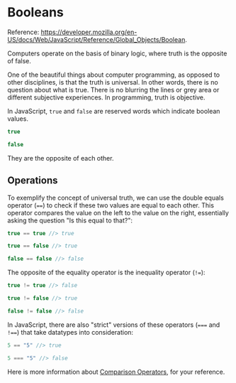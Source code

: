 
# Booleans

Reference: https://developer.mozilla.org/en-US/docs/Web/JavaScript/Reference/Global_Objects/Boolean.

Computers operate on the basis of binary logic, where truth is the opposite of false.

One of the beautiful things about computer programming, as opposed to other disciplines, is that the truth is universal. In other words, there is no question about what is true. There is no blurring the lines or grey area or different subjective experiences. In programming, truth is objective.

In JavaScript, `true` and `false` are reserved words which indicate boolean values.

```` js
true

false
````

They are the opposite of each other.


## Operations

To exemplify the concept of universal truth, we can use the double equals operator (`==`) to check if these two values are equal to each other. This operator compares the value on the left to the value on the right, essentially asking the question "Is this equal to that?":

```` js
true == true //> true

true == false //> true

false == false //> false
````

The opposite of the equality operator is the inequality operator (`!=`):

```` js
true != true //> false

true != false //> true

false != false //> false
````

In JavaScript, there are also "strict" versions of these operators (`===` and `!==`) that take datatypes into consideration:

```js
5 == "5" //> true

5 === "5" //> false
```


Here is more information about [Comparison Operators](https://developer.mozilla.org/en-US/docs/Web/JavaScript/Guide/Expressions_and_Operators#Comparison_operators), for your reference.

